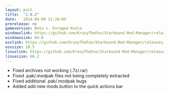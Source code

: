 ```yaml
---
layout: post
title:  "2.0.2"
date:   2014-04-09 21:26:09
prerelease: no
gameversion: Beta v. Enraged Koala
windowslink: https://github.com/KrazyTheFox/Starbound-Mod-Manager/releases/download/v2.0.2-windows/Starbound-Mod-Manager-2.0.2-Windows.zip
windowssize: 64.6
osxlink: https://github.com/KrazyTheFox/Starbound-Mod-Manager/releases/download/v2.0.2-osx/Starbound-Mod-Manager-2.0.2-OSX.zip
osxsize: 18.5
linuxlink: https://github.com/KrazyTheFox/Starbound-Mod-Manager/releases/download/v2.0.2-linux/Starbound-Mod-Manager-2.0.2-Linux.zip
linuxsize: 66.2
---
```

<ul class="hyphen-list">
	<li>Fixed archives not working (.7z/.rar)</li>
	<li>Fixed .pak/.modpak files not being completely extracted</li>
	<li>Fixed additional .pak/.modpak bugs</li>
	<li>Added add new mods button to the quick actions bar</li>
</ul>